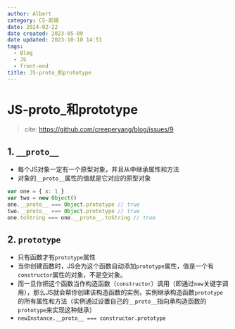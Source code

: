 ```yaml
---
author: Albert
category: CS-前端
date: 2024-02-22
date created: 2023-05-09
date updated: 2023-10-10 14:51
tags:
  - Blog
  - JS
  - front-end
title: JS-proto_和prototype
---
```


# JS-proto\_和prototype

> cite: <https://github.com/creeperyang/blog/issues/9>

## 1. `__proto__`

- 每个JS对象一定有一个原型对象，并且从中继承属性和方法
- 对象的`__proto__`属性的值就是它对应的原型对象

```javascript
var one = { x: 1 }
var two = new Object()
one.__proto__ === Object.prototype // true
two.__proto__ === Object.prototype // true
one.toString === one.__proto__.toString // true
```

## 2. `prototype`

- 只有函数才有`prototype`属性
- 当你创建函数时，JS会为这个函数自动添加`prototype`属性，值是一个有`constructor`属性的对象，不是空对象。
- 而一旦你把这个函数当作构造函数（`constructor`）调用（即通过`new`关键字调用），那么JS就会帮你创建该构造函数的实例，实例继承构造函数`prototype`的所有属性和方法（实例通过设置自己的`__proto__`指向承构造函数的`prototype`来实现这种继承）
- `newInstance.__proto__ === constructor.prototype`
